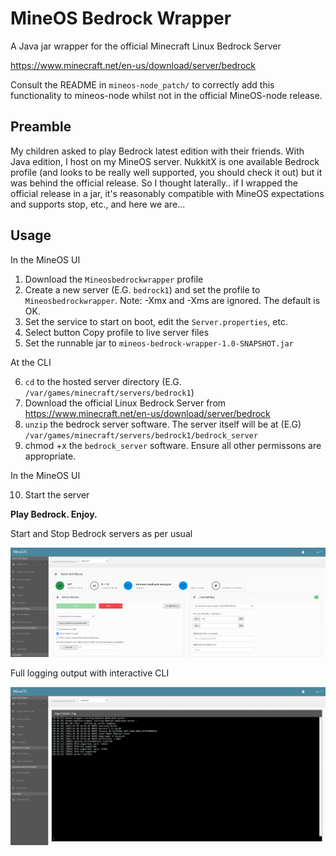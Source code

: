 # MineOS Bedrock Wrapper
A Java jar wrapper for the official Minecraft Linux Bedrock Server 

https://www.minecraft.net/en-us/download/server/bedrock

Consult the README in `mineos-node_patch/` to correctly add this functionality to mineos-node whilst not in the official MineOS-node release.

Preamble
--------
My children asked to play Bedrock latest edition with their friends. With Java edition, I host on my MineOS server. 
NukkitX is one available Bedrock profile (and looks to be really well supported, you should check it out) but it was behind the official release.
So I thought laterally.. if I wrapped the official release in a jar, it's reasonably compatible with MineOS expectations and supports stop, etc.,
and here we are...


Usage
-----

In the MineOS UI

1. Download the `Mineosbedrockwrapper` profile
2. Create a new server (E.G. `bedrock1`) and set the profile to `Mineosbedrockwrapper`.  Note: -Xmx and -Xms are ignored. The default is OK.
3. Set the service to start on boot, edit the `Server.properties`, etc.
4. Select button Copy profile to live server files
5. Set the runnable jar to `mineos-bedrock-wrapper-1.0-SNAPSHOT.jar`

At the CLI

6. `cd` to the hosted server directory (E.G. `/var/games/minecraft/servers/bedrock1`)
7. Download the official Linux Bedrock Server from https://www.minecraft.net/en-us/download/server/bedrock
8. `unzip` the bedrock server software. The server itself will be at (E.G) `/var/games/minecraft/servers/bedrock1/bedrock_server`
9. chmod +x the `bedrock_server` software. Ensure all other permissons are appropriate.

In the MineOS UI

10. Start the server

**Play Bedrock. Enjoy.**


Start and Stop Bedrock servers as per usual

![Server Status](docs/_static/server_up.png)


Full logging output with interactive CLI

![Full Interactive Logging](docs/_static/logging.png)
